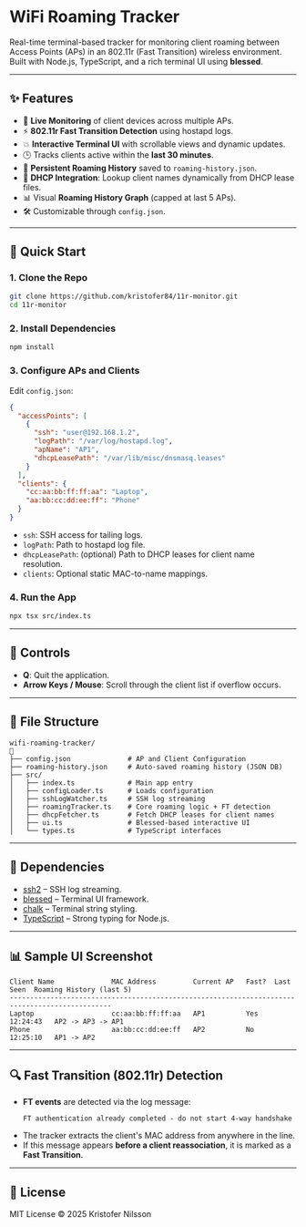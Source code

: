 # WiFi Roaming Tracker

Real-time terminal-based tracker for monitoring client roaming between Access Points (APs) in an 802.11r (Fast Transition) wireless environment. Built with Node.js, TypeScript, and a rich terminal UI using **blessed**.

---

## ✨ Features

- 🚐 **Live Monitoring** of client devices across multiple APs.
- ⚡ **802.11r Fast Transition Detection** using hostapd logs.
- 💥 **Interactive Terminal UI** with scrollable views and dynamic updates.
- 🕒 Tracks clients active within the **last 30 minutes**.
- 📜 **Persistent Roaming History** saved to `roaming-history.json`.
- 🧠 **DHCP Integration**: Lookup client names dynamically from DHCP lease files.
- 📊 Visual **Roaming History Graph** (capped at last 5 APs).
- 🛠️ Customizable through `config.json`.

---

## 🚀 Quick Start

### 1. Clone the Repo
```bash
git clone https://github.com/kristofer84/11r-monitor.git
cd 11r-monitor
```

### 2. Install Dependencies
```bash
npm install
```

### 3. Configure APs and Clients
Edit `config.json`:
```json
{
  "accessPoints": [
    {
      "ssh": "user@192.168.1.2",
      "logPath": "/var/log/hostapd.log",
      "apName": "AP1",
      "dhcpLeasePath": "/var/lib/misc/dnsmasq.leases"
    }
  ],
  "clients": {
    "cc:aa:bb:ff:ff:aa": "Laptop",
    "aa:bb:cc:dd:ee:ff": "Phone"
  }
}
```

- `ssh`: SSH access for tailing logs.
- `logPath`: Path to hostapd log file.
- `dhcpLeasePath`: (optional) Path to DHCP leases for client name resolution.
- `clients`: Optional static MAC-to-name mappings.

### 4. Run the App
```bash
npx tsx src/index.ts
```

---

## 🔑 Controls

- **Q**: Quit the application.
- **Arrow Keys / Mouse**: Scroll through the client list if overflow occurs.

---

## 📂 File Structure
```
wifi-roaming-tracker/
🔁
├── config.json              # AP and Client Configuration
├── roaming-history.json     # Auto-saved roaming history (JSON DB)
├── src/
│   ├── index.ts             # Main app entry
│   ├── configLoader.ts      # Loads configuration
│   ├── sshLogWatcher.ts     # SSH log streaming
│   ├── roamingTracker.ts    # Core roaming logic + FT detection
│   ├── dhcpFetcher.ts       # Fetch DHCP leases for client names
│   ├── ui.ts                # Blessed-based interactive UI
│   └── types.ts             # TypeScript interfaces
```

---

## 🧰 Dependencies
- [ssh2](https://www.npmjs.com/package/ssh2) – SSH log streaming.
- [blessed](https://www.npmjs.com/package/blessed) – Terminal UI framework.
- [chalk](https://www.npmjs.com/package/chalk) – Terminal string styling.
- [TypeScript](https://www.typescriptlang.org/) – Strong typing for Node.js.

---

## 📊 Sample UI Screenshot

```
Client Name              MAC Address         Current AP   Fast?  Last Seen  Roaming History (last 5)
-----------------------------------------------------------------------------------------------
Laptop                   cc:aa:bb:ff:ff:aa   AP1          Yes    12:24:43   AP2 -> AP3 -> AP1
Phone                    aa:bb:cc:dd:ee:ff   AP2          No     12:25:10   AP1 -> AP2
```

---

## 🔍 Fast Transition (802.11r) Detection
- **FT events** are detected via the log message:
  ```
  FT authentication already completed - do not start 4-way handshake
  ```
- The tracker extracts the client's MAC address from anywhere in the line.
- If this message appears **before a client reassociation**, it is marked as a **Fast Transition**.

---

## 📜 License
MIT License © 2025 Kristofer Nilsson

